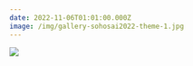 ```yaml
---
date: 2022-11-06T01:01:00.000Z
image: /img/gallery-sohosai2022-theme-1.jpg
---
```


![](/img/gallery-sohosai2022-theme-1.jpg)
